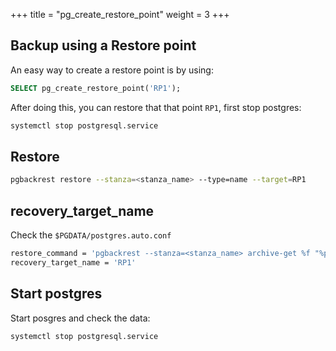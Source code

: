 +++
title = "pg_create_restore_point"
weight = 3
+++

## Backup using a Restore point

An easy way to create a restore point is by using:

```sql
SELECT pg_create_restore_point('RP1');
```

After doing this, you can restore that that point `RP1`, first stop postgres:

```sh
systemctl stop postgresql.service
```

## Restore

```sh
pgbackrest restore --stanza=<stanza_name> --type=name --target=RP1
```

## recovery_target_name

Check the `$PGDATA/postgres.auto.conf`

```sh
restore_command = 'pgbackrest --stanza=<stanza_name> archive-get %f "%p"'
recovery_target_name = 'RP1'
```

## Start postgres

Start posgres and check the data:

```sh
systemctl stop postgresql.service
```
